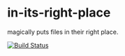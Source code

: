 in-its-right-place
==================

magically puts files in their right place.

[![Build Status](https://travis-ci.org/iamdoron/in-its-right-place.png?branch=master)](https://travis-ci.org/iamdoron/in-its-right-place)

